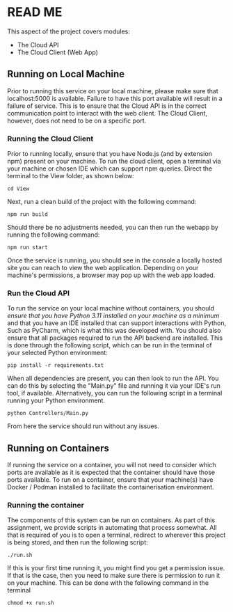 
# READ ME 
This aspect of the project covers modules: 

 - The Cloud API 
 - The Cloud Client (Web App)
 
 ## Running on Local Machine
Prior to running this service on your local machine, please make sure that localhost:5000 is available. Failure to have this port available will result in a failure of service. This is to ensure that the Cloud API is in the correct communication point to interact with the web client. The Cloud Client, however, does not need to be on a specific port.

### Running the Cloud Client 
Prior to running locally, ensure that you have Node.js (and by extension npm) present on your machine. 
To run the cloud client, open a terminal via your machine or chosen IDE which can support npm queries. Direct the terminal to the View folder, as shown below:

    cd View
 Next, run a clean build of the project with the following command: 
 

    npm run build
 
 Should there be no adjustments needed, you can then run the webapp by running the following command:
 

    npm run start 
Once the service is running, you should see in the console a locally hosted site you can reach to view the web application. Depending on your machine's permissions, a browser may pop up with the web app loaded.

### Run the Cloud API 
To run the service on your local machine without containers, you should *ensure that you have Python 3.11 installed on your machine as a minimum* and that you have an IDE installed that can support interactions with Python, Such as PyCharm, which is what this was developed with. You should also ensure that all packages required to run the API backend are installed. This is done through the following script, which can be run in the terminal of your selected Python environment:

    pip install -r requirements.txt
 When all dependencies are present, you can then look to run the API. You can do this by selecting the "Main.py" file and running it via your IDE's run tool, if available. Alternatively, you can run the following script in a terminal running your Python environment. 

    python Controllers/Main.py

From here the service should run without any issues.
    

## Running on Containers
If running the service on a container, you will not need to consider which ports are available as it is expected that the container should have those ports available. To run on a container, ensure that your machine(s) have Docker / Podman installed to facilitate the containerisation environment. 
### Running the container
The components of this system can be run on containers. As part of this assignment, we provide scripts in automating that process somewhat. All that is required of you is to open a terminal, redirect to wherever this project is being stored, and then run the following script:

    ./run.sh
If this is your first time running it, you might find you get a permission issue. If that is the case, then you need to make sure there is permission to run it on your machine. This can be done with the following command in the terminal

    chmod +x run.sh
